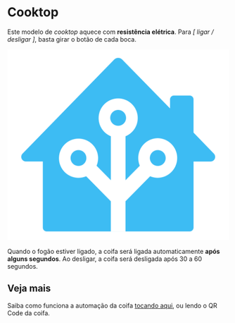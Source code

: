 # Cooktop

Este modelo de _cooktop_ aquece com **resistência elétrica**. Para _[ ligar / desligar ]_, basta girar o botão de cada boca.

![Automação](../../../img/home-assistant-logo.png)

Quando o fogão estiver ligado, a coifa será ligada automaticamente **após alguns segundos**. Ao desligar, a coifa será desligada após 30 a 60 segundos.

## Veja mais

Saiba como funciona a automação da coifa [tocando aqui](../coifa/), ou lendo o QR Code da coifa.